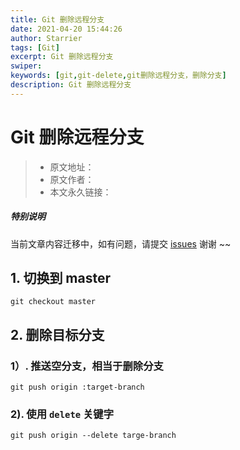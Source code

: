 ```yaml
---
title: Git 删除远程分支
date: 2021-04-20 15:44:26
author: Starrier
tags: [Git]
excerpt: Git 删除远程分支
swiper:
keywords: [git,git-delete,git删除远程分支，删除分支]
description: Git 删除远程分支
---
```


# Git 删除远程分支

> * 原文地址：[]()
> * 原文作者：[]()
> * 本文永久链接：[]()

##### **特别说明**

当前文章内容迁移中，如有问题，请提交 [issues](https://github.com/Starrier/starrier.github.io/issues) 谢谢 ~~

## 1. 切换到 master

```git
git checkout master
```

## 2. 删除目标分支

### 1）. 推送空分支，相当于删除分支

```git
git push origin :target-branch
```

### 2).  使用 `delete` 关键字

```gitexclude
git push origin --delete targe-branch
```

